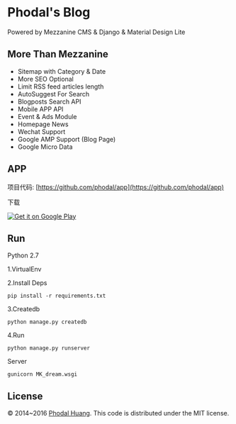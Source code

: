# Phodal's Blog

Powered by Mezzanine CMS & Django & Material Design Lite

## More Than Mezzanine

- Sitemap with Category & Date
- More SEO Optional
- Limit  RSS feed articles length
- AutoSuggest For Search
- Blogposts Search API
- Mobile APP API
- Event & Ads Module
- Homepage News
- Wechat Support
- Google AMP Support (Blog Page)
- Google Micro Data

## APP 

项目代码: [https://github.com/phodal/app](https://github.com/phodal/app)

下载

<a href="https://play.google.com/store/apps/details?id=com.phodal.designiot">
  <img alt="Get it on Google Play"
       src="https://developer.android.com/images/brand/zh-cn_generic_rgb_wo_60.png" />
</a>

## Run

Python 2.7

1.VirtualEnv 

2.Install Deps

    pip install -r requirements.txt

3.Createdb

    python manage.py createdb

4.Run

    python manage.py runserver

Server

    gunicorn MK_dream.wsgi

## License

© 2014~2016 [Phodal Huang][phodal]. This code is distributed under the MIT license.

[phodal]:http://www.phodal.com/
